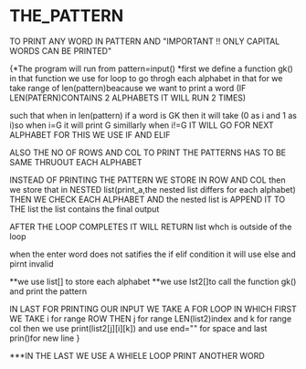 # THE_PATTERN
TO PRINT ANY WORD IN PATTERN    AND "IMPORTANT !! ONLY CAPITAL WORDS CAN BE PRINTED"



{*The program will run from pattern=input()
*first we define a function gk()
in that function we use for loop to go throgh each alphabet in that for we take range of len(pattern)beacause we want to print a word 
(IF LEN(PATERN)CONTAINS 2 ALPHABETS IT WILL RUN 2 TIMES)

such that when in len(pattern) if a word is GK then it will take (0 as i and 1 as i)so when i=G it will print G simillarly when i!=G IT WILL GO FOR NEXT ALPHABET FOR THIS WE USE IF AND ELIF

ALSO THE NO OF ROWS AND COL TO PRINT THE PATTERNS HAS TO BE SAME THRUOUT EACH ALPHABET

INSTEAD OF PRINTING THE PATTERN WE STORE IN ROW AND COL
then we store that in NESTED list(print_a,the nested list differs for each alphabet) THEN WE CHECK EACH ALPHABET AND the nested list is  APPEND IT TO THE list
the list contains the final output

AFTER THE LOOP COMPLETES IT WILL RETURN list whch is outside of the loop


when the enter word does not satifies the if elif condition it will use else and pirnt invalid
 
**we use list[] to store each alphabet
**we use lst2[]to call the function gk() and print the pattern

IN LAST FOR PRINTING OUR INPUT WE TAKE A FOR LOOP 
IN WHICH FIRST WE TAKE i for range ROW THEN j for range LEN(list2)index and k for range col
then we use print(list2[j][i][k])
and use end="" for space 
and last prin()for new line }

***IN THE LAST WE USE A WHIELE LOOP PRINT ANOTHER WORD 
